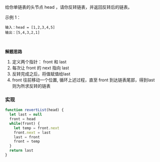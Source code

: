 给你单链表的头节点 head ，请你反转链表，并返回反转后的链表。
 

示例 1：
```
输入：head = [1,2,3,4,5]
输出：[5,4,3,2,1]
```
<br/>

**解题思路**
1) 定义两个指针： front 和 last 
2) 每次让 front 的 next 指向 last
3) 反转完成之后，将值赋值给last
4) front 往前移动一个位置, 循环上述过程，直至 front 到达链表尾部，得到last则为所求反转的链表


### 实现

```javaScript
function revertList(head) {
  let last = null
  front = head
  while(front) {
    let temp = front.next
    front.next = last
    last = front
    front = temp
  }
  return last
}
```
